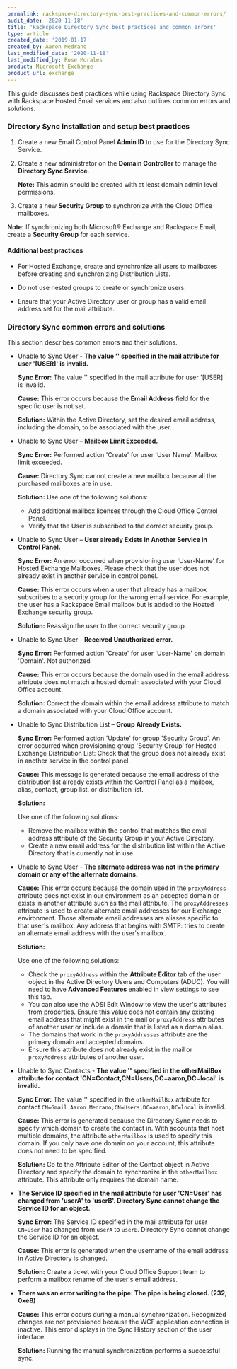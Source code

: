 ```yaml
---
permalink: rackspace-directory-sync-best-practices-and-common-errors/
audit_date: '2020-11-18'
title: 'Rackspace Directory Sync best practices and common errors'
type: article
created_date: '2019-01-17'
created_by: Aaron Medrano
last_modified_date: '2020-11-18'
last_modified_by: Rose Morales
product: Microsoft Exchange
product_url: exchange
---
```



This guide discusses best practices while using Rackspace Directory Sync with Rackspace Hosted Email services and also outlines common errors and solutions.

### Directory Sync installation and setup best practices

1. Create a new Email Control Panel **Admin ID** to use for the Directory Sync Service.

2. Create a new administrator on the **Domain Controller** to manage the **Directory Sync Service**.

    **Note:**  This admin should be created with at least domain admin level permissions.

3. Create a new **Security Group** to synchronize with the Cloud Office mailboxes.

  **Note:**  If synchronizing both  Microsoft&reg; Exchange and Rackspace Email, create a **Security Group** for each service.

#### Additional best practices

- For Hosted Exchange, create and synchronize all users to mailboxes before creating and synchronizing Distribution Lists.

- Do not use nested groups to create or synchronize users.

- Ensure that your Active Directory user or group has a valid email address set for the mail attribute.

### Directory Sync common errors and solutions

This section describes common errors and their solutions.

- Unable to Sync User - **The value '' specified in the mail attribute for user '[USER]' is invalid.**

    **Sync Error:** The value '' specified in the mail attribute for user '[USER]' is invalid.

    **Cause:** This error occurs because the **Email Address** field for the specific user is not set.

    **Solution:** Within the Active Directory, set the desired email address, including the domain, to be associated with the user.

- Unable to Sync User – **Mailbox Limit Exceeded.**

    **Sync Error:** Performed action 'Create' for user 'User Name'. Mailbox limit exceeded.

    **Cause:** Directory Sync cannot create a new mailbox because all the purchased mailboxes are in use.

    **Solution:**
    Use one of the following solutions:

    - Add additional mailbox licenses through the Cloud Office Control Panel.
    - Verify that the User is subscribed to the correct security group.

- Unable to Sync User – **User already Exists in Another Service in Control Panel.**

    **Sync Error:** An error occurred when provisioning user 'User-Name' for Hosted Exchange Mailboxes. Please check that the user does not already exist in another service in control panel.

    **Cause:** This error occurs when a user that already has a mailbox subscribes to a security group for the wrong email service. For example, the user has a Rackspace Email mailbox but is added to the Hosted Exchange security group.

    **Solution:** Reassign the user to the correct security group.

- Unable to Sync User - **Received Unauthorized error.**

    **Sync Error:** Performed action 'Create' for user 'User-Name' on domain 'Domain'. Not authorized

    **Cause:** This error occurs because the domain used in the email address attribute does not match a hosted domain associated with your Cloud Office account.

    **Solution:** Correct the domain within the email address attribute to match a domain associated with your Cloud Office account.

- Unable to Sync Distribution List – **Group Already Exists.**

    **Sync Error:** Performed action 'Update' for group 'Security Group'. An
    error occurred when provisioning group 'Security Group' for Hosted Exchange
    Distribution List: Check that the group does not already exist in another
    service in the control panel.

    **Cause:** This message is generated because the email address of the distribution list already exists within the Control Panel as a mailbox, alias, contact, group list,  or distribution list.

    **Solution:**

    Use one of the following solutions:

    - Remove the mailbox within the control that matches the email address attribute of the Security Group in your Active Directory.
    - Create a new email address for the distribution list within the Active Directory that is currently not in use.

- Unable to Sync User - **The alternate address was not in the primary domain or any of the alternate domains.**

    **Cause:** This error occurs because the domain used in the `proxyAddress` attribute does not exist in our environment as an accepted domain or exists in another attribute such as the mail attribute.
    The `proxyAddresses` attribute is used to create alternate email addresses
    for our Exchange environment. Those alternate email addresses are aliases
    specific to that user's mailbox. Any address that begins with SMTP: tries to
    create an alternate email address with the user's mailbox.

    **Solution:**  

    Use one of the following solutions:

    - Check the `proxyAddress` within the **Attribute Editor** tab of the user object in the Active Directory Users and Computers (ADUC). You will need to have **Advanced Features** enabled in view settings to see this tab.
    - You can also use the ADSI Edit Window to view the user's attributes from properties. Ensure this value does not contain any existing email address that might exist in the mail or `proxyAddress` attributes of another user or include a domain that is listed as a domain alias.
    - The domains that work in the `proxyAddresses` attribute are the primary domain and accepted domains.
    - Ensure this attribute does not already exist in the mail or `proxyAddress` attributes of another user.

- Unable to Sync Contacts - **The value '' specified in the otherMailBox attribute for contact 'CN=Contact,CN=Users,DC=aaron,DC=local' is invalid.**

    **Sync Error:** The value '' specified in the `otherMailBox` attribute for contact `CN=Gmail Aaron Medrano,CN=Users,DC=aaron,DC=local` is invalid.

    **Cause:** This error is generated because the Directory Sync needs to specify which domain to create the contact in. With accounts that host multiple domains, the attribute `otherMailbox` is used to specify this domain. If you only have one domain on your account, this attribute does not need to be specified.

    **Solution:** Go to the Attribute Editor of the Contact object in Active Directory and specify the domain to synchronize in the `otherMailbox` attribute. This attribute only requires the domain name.

- **The Service ID specified in the mail attribute for user 'CN=User' has changed from 'userA' to 'userB'. Directory Sync cannot change the Service ID for an object.**

    **Sync Error:** The Service ID specified in the mail attribute for user `CN=User` has changed from `userA` to `userB`. Directory Sync cannot change the Service ID for an object.

    **Cause:** This error is generated when the username of the email address in Active Directory is changed.

    **Solution:** Create a ticket with your Cloud Office Support team to perform a mailbox rename of the user's email address.

- **There was an error writing to the pipe: The pipe is being closed. (232, 0xe8)**

    **Cause:** This error occurs during a manual synchronization. Recognized changes are not provisioned because the WCF application connection is inactive. This error displays in the Sync History section of the user interface.

    **Solution:** Running the manual synchronization performs a successful sync.
